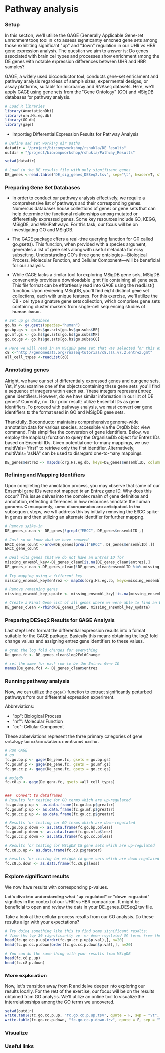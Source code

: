 # Pathway analysis
### Setup
In this section, we'll utilize the GAGE (Generally Applicable Gene-set Enrichment tool) tool in R to assess significantly enriched gene sets among those exhibiting significant "up" and "down" regulation in our UHR vs HBR gene expression analysis. The question we aim to answer is: Do genes associated with brain cell types and processes show enrichment among the DE genes with notable expression differences between UHR and HBR samples?

GAGE, a widely used bioconductor tool, conducts gene-set enrichment and pathway analysis regardless of sample sizes, experimental designs, or assay platforms, suitable for microarray and RNAseq datasets. Here, we'll apply GAGE using gene sets from the "Gene Ontology" (GO) and MSigDB databases for pathway analysis.

```R
# Load R libraries 
library(AnnotationDbi)
library(org.Hs.eg.db)
library(GO.db)
library(gage)
```
- Importing Differential Expression Results for Pathway Analysis
```R
# Define and set working dir paths
datadir = "/project/biocompworkshop/rshukla/DE_Results"
outdir = "/project/biocompworkshop/rshukla/Pathway_Results"

setwd(datadir)

# Load in the DE results file with only significant genes
DE_genes <-read.table("DE_sig_genes_DESeq2.tsv", sep="\t", header=T, stringsAsFactors = F)
```
### Preparing Gene Set Databases
- In order to conduct our pathway analysis effectively, we require a comprehensive list of pathways and their corresponding genes. Numerous databases house collections of genes or gene sets that can help determine the functional relationships among mutated or differentially expressed genes. Some key resources include GO, KEGG, MSigDB, and WikiPathways. For this task, our focus will be on investigating GO and MSigDB.

- The GAGE package offers a real-time querying function for GO called go.gsets(). This function, when provided with a species argument, generates a list of gene sets along with useful metadata for easy subsetting. Understanding GO's three gene ontologies—Biological Process, Molecular Function, and Cellular Component—will be beneficial for our analysis.

- While GAGE lacks a similar tool for exploring MSigDB gene sets, MSigDB conveniently provides a downloadable .gmt file containing all gene sets. This file format can be effortlessly read into GAGE using the readList() function. Upon reviewing MSigDB, you'll find eight distinct gene set collections, each with unique features. For this exercise, we'll utilize the C8 - cell type signature gene sets collection, which comprises gene sets containing cluster markers from single-cell sequencing studies of human tissue.

```R
# Set up go database
go.hs <- go.gsets(species="human")
go.bp.gs <- go.hs$go.sets[go.hs$go.subs$BP]
go.mf.gs <- go.hs$go.sets[go.hs$go.subs$MF]
go.cc.gs <- go.hs$go.sets[go.hs$go.subs$CC]

# Here we will read in an MSigDB gene set that was selected for this exercise. 
c8 <-"http://genomedata.org/rnaseq-tutorial/c8.all.v7.2.entrez.gmt"
all_cell_types <-readList(c8)
```
### Annotating genes
Alright, we have our set of differentially expressed genes and our gene sets. Yet, if you examine one of the objects containing these gene sets, you'll find a sequence of integers within each set. These integers represent Entrez gene identifiers. However, do we have similar information in our list of DE genes? Currently, no. Our prior results utilize Ensembl IDs as gene identifiers. To proceed with pathway analysis, we must convert our gene identifiers to the format used in GO and MSigDB gene sets.

Thankfully, Bioconductor maintains comprehensive genome-wide annotation data for various species, accessible via the OrgDb bioc view command. This simplifies the conversion of gene identifiers. Below, we employ the mapIds() function to query the OrganismDb object for Entrez IDs based on Ensembl IDs. Given potential one-to-many mappings, we use multiVals="first" to retrieve only the first identifier. Alternatively, multiVals="asNA" can be used to disregard one-to-many mappings.

```R
DE_genes$entrez <- mapIds(org.Hs.eg.db, keys=DE_genes$ensemblID, column="ENTREZID", keytype="ENSEMBL", multiVals="first")
```
### Refining and Mapping Identifiers
Upon completing the annotation process, you may observe that some of our Ensembl gene IDs were not mapped to an Entrez gene ID. Why does this occur? This issue delves into the complex realm of gene definition and annotation, reflecting differences in how resources annotate the human genome. Consequently, some discrepancies are anticipated. In the subsequent steps, we will address this by initially removing the ERCC spike-in genes and then utilizing an alternate identifier for further mapping.

```R
# Remove spike-in
DE_genes_clean <- DE_genes[!grepl("ERCC", DE_genes$ensemblID),]

# Just so we know what we have removed 
ERCC_gene_count <-nrow(DE_genes[grepl("ERCC", DE_genes$ensemblID),])
ERCC_gene_count

# Deal with genes that we do not have an Entrez ID for 
missing_ensembl_key<-DE_genes_clean[is.na(DE_genes_clean$entrez),]
DE_genes_clean <-DE_genes_clean[!DE_genes_clean$ensemblID %in% missing_ensembl_key$ensemblID,]

# Try mapping using a different key
missing_ensembl_key$entrez <- mapIds(org.Hs.eg.db, keys=missing_ensembl_key$Symbol, column="ENTREZID", keytype="SYMBOL", multiVal='first')

# Remove remaining genes 
missing_ensembl_key_update <- missing_ensembl_key[!is.na(missing_ensembl_key$entrez),]

# Create a Final Gene list of all genes where we were able to find an Entrez ID (using two approaches)
DE_genes_clean <-rbind(DE_genes_clean, missing_ensembl_key_update)
```
### Preparing DESeq2 Results for GAGE Analysis
Last step! Let’s format the differential expression results into a format suitable for the GAGE package. Basically this means obtaining the log2 fold change values and assigning entrez gene identifiers to these values.

```R
# grab the log fold changes for everything
De_gene.fc <- DE_genes_clean$log2FoldChange

# set the name for each row to be the Entrez Gene ID
names(De_gene.fc) <- DE_genes_clean$entrez
```
### Running pathway analysis
Now, we can utilize the `gage()` function to extract significantly perturbed pathways from our differential expression experiment.

Abbreviations:
- "bp": Biological Process
- "mf": Molecular Function
- "cc": Cellular Component

These abbreviations represent the three primary categories of gene ontology terms/annotations mentioned earlier.

```R
# Run GAGE
# go 
fc.go.bp.p <- gage(De_gene.fc, gsets = go.bp.gs)
fc.go.mf.p <- gage(De_gene.fc, gsets = go.mf.gs)
fc.go.cc.p <- gage(De_gene.fc, gsets = go.cc.gs)

# msigdb
fc.c8.p <- gage(De_gene.fc, gsets =all_cell_types)


###  Convert to dataframes 
# Results for testing for GO terms which are up-regulated
fc.go.bp.p.up <- as.data.frame(fc.go.bp.p$greater)
fc.go.mf.p.up <- as.data.frame(fc.go.mf.p$greater)
fc.go.cc.p.up <- as.data.frame(fc.go.cc.p$greater)

# Results for testing for GO terms which are down-regulated
fc.go.bp.p.down <- as.data.frame(fc.go.bp.p$less)
fc.go.mf.p.down <- as.data.frame(fc.go.mf.p$less)
fc.go.cc.p.down <- as.data.frame(fc.go.cc.p$less)

# Results for testing for MSigDB C8 gene sets which are up-regulated
fc.c8.p.up <- as.data.frame(fc.c8.p$greater)

# Results for testing for MSigDB C8 gene sets which are down-regulated
fc.c8.p.down <- as.data.frame(fc.c8.p$less)
```
### Explore significant results
We now have results with corresponding p-values.

Let's dive into understanding what "up-regulated" or "down-regulated" signifies in the context of our UHR vs HBR comparison. It might be beneficial to open and review the data in your DE_genes_DESeq2.tsv file.

Take a look at the cellular process results from our GO analysis. Do these results align with your expectations?

```R
# Try doing something like this to find some significant results:
# View the top 20 significantly up- or down-regulated GO terms from the Cellular Component Ontology
head(fc.go.cc.p.up[order(fc.go.cc.p.up$p.val),], n=20)
head(fc.go.cc.p.down[order(fc.go.cc.p.down$p.val),], n=20)

# You can do the same thing with your results from MSigDB
head(fc.c8.p.up)
head(fc.c8.p.down)
```
### More exploration
Now, let's transition away from R and delve deeper into exploring our results locally. For the rest of the exercise, our focus will be on the results obtained from GO analysis. We'll utilize an online tool to visualize the interrelationships among the GO terms we uncovered.

```R
setwd(outdir)
write.table(fc.go.cc.p.up, "fc.go.cc.p.up.tsv", quote = F, sep = "\t", col.names = T, row.names = T)
write.table(fc.go.cc.p.down, "fc.go.cc.p.down.tsv", quote = F, sep = "\t", col.names = T, row.names = T)
```
### Visualize


### Useful links

